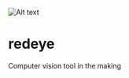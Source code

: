 ![Alt text](http://hiveorama.com/redeye/redeye.svg "Redeye")

# redeye
Computer vision tool in the making
